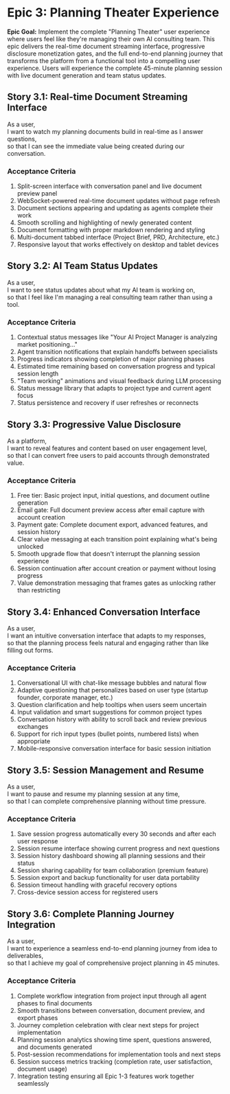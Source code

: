 # Epic 3: Planning Theater Experience

**Epic Goal:** Implement the complete "Planning Theater" user experience where users feel like they're managing their own AI consulting team. This epic delivers the real-time document streaming interface, progressive disclosure monetization gates, and the full end-to-end planning journey that transforms the platform from a functional tool into a compelling user experience. Users will experience the complete 45-minute planning session with live document generation and team status updates.

## Story 3.1: Real-time Document Streaming Interface

As a user,  
I want to watch my planning documents build in real-time as I answer questions,  
so that I can see the immediate value being created during our conversation.

### Acceptance Criteria
1. Split-screen interface with conversation panel and live document preview panel
2. WebSocket-powered real-time document updates without page refresh
3. Document sections appearing and updating as agents complete their work
4. Smooth scrolling and highlighting of newly generated content
5. Document formatting with proper markdown rendering and styling
6. Multi-document tabbed interface (Project Brief, PRD, Architecture, etc.)
7. Responsive layout that works effectively on desktop and tablet devices

## Story 3.2: AI Team Status Updates

As a user,  
I want to see status updates about what my AI team is working on,  
so that I feel like I'm managing a real consulting team rather than using a tool.

### Acceptance Criteria
1. Contextual status messages like "Your AI Project Manager is analyzing market positioning..."
2. Agent transition notifications that explain handoffs between specialists
3. Progress indicators showing completion of major planning phases
4. Estimated time remaining based on conversation progress and typical session length
5. "Team working" animations and visual feedback during LLM processing
6. Status message library that adapts to project type and current agent focus
7. Status persistence and recovery if user refreshes or reconnects

## Story 3.3: Progressive Value Disclosure

As a platform,  
I want to reveal features and content based on user engagement level,  
so that I can convert free users to paid accounts through demonstrated value.

### Acceptance Criteria
1. Free tier: Basic project input, initial questions, and document outline generation
2. Email gate: Full document preview access after email capture with account creation
3. Payment gate: Complete document export, advanced features, and session history
4. Clear value messaging at each transition point explaining what's being unlocked
5. Smooth upgrade flow that doesn't interrupt the planning session experience
6. Session continuation after account creation or payment without losing progress
7. Value demonstration messaging that frames gates as unlocking rather than restricting

## Story 3.4: Enhanced Conversation Interface

As a user,  
I want an intuitive conversation interface that adapts to my responses,  
so that the planning process feels natural and engaging rather than like filling out forms.

### Acceptance Criteria
1. Conversational UI with chat-like message bubbles and natural flow
2. Adaptive questioning that personalizes based on user type (startup founder, corporate manager, etc.)
3. Question clarification and help tooltips when users seem uncertain
4. Input validation and smart suggestions for common project types
5. Conversation history with ability to scroll back and review previous exchanges
6. Support for rich input types (bullet points, numbered lists) when appropriate
7. Mobile-responsive conversation interface for basic session initiation

## Story 3.5: Session Management and Resume

As a user,  
I want to pause and resume my planning session at any time,  
so that I can complete comprehensive planning without time pressure.

### Acceptance Criteria
1. Save session progress automatically every 30 seconds and after each user response
2. Session resume interface showing current progress and next questions
3. Session history dashboard showing all planning sessions and their status
4. Session sharing capability for team collaboration (premium feature)
5. Session export and backup functionality for user data portability
6. Session timeout handling with graceful recovery options
7. Cross-device session access for registered users

## Story 3.6: Complete Planning Journey Integration

As a user,  
I want to experience a seamless end-to-end planning journey from idea to deliverables,  
so that I achieve my goal of comprehensive project planning in 45 minutes.

### Acceptance Criteria
1. Complete workflow integration from project input through all agent phases to final documents
2. Smooth transitions between conversation, document preview, and export phases
3. Journey completion celebration with clear next steps for project implementation
4. Planning session analytics showing time spent, questions answered, and documents generated
5. Post-session recommendations for implementation tools and next steps
6. Session success metrics tracking (completion rate, user satisfaction, document usage)
7. Integration testing ensuring all Epic 1-3 features work together seamlessly
